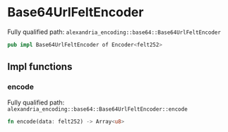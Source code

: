 # Base64UrlFeltEncoder

Fully qualified path: `alexandria_encoding::base64::Base64UrlFeltEncoder`

```rust
pub impl Base64UrlFeltEncoder of Encoder<felt252>
```

## Impl functions

### encode

Fully qualified path: `alexandria_encoding::base64::Base64UrlFeltEncoder::encode`

```rust
fn encode(data: felt252) -> Array<u8>
```

